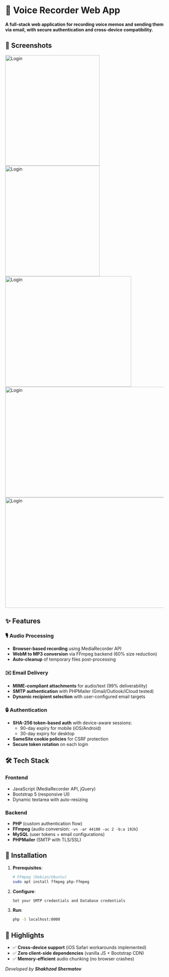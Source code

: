 # 🎤 Voice Recorder Web App

**A full-stack web application for recording voice memos and sending them via email, with secure authentication and cross-device compatibility.**

## 📸 Screenshots
<p align="left">
  <img src="https://github.com/user-attachments/assets/f6f7b33c-4e55-4990-be65-81e045e8fd36" width="300" height="350" alt="Login" />
  <img src="https://github.com/user-attachments/assets/2a49cd75-aac1-447f-8c12-c2c7ec536a24" width="300" height="350" alt="Login" />
  <img src="https://github.com/user-attachments/assets/91dc08fb-5617-48e6-907a-e1970246729f" width="400" height="350" alt="Login" />
  <img src="https://github.com/user-attachments/assets/c4faecf0-cb4b-4e41-90de-1e6a679289c2" width="600" height="350" alt="Login" />
  <img src="https://github.com/user-attachments/assets/911aef0b-ffab-47a9-8edf-250e0095c860" width="600" height="350" alt="Login" />
</p>

## ✨ Features

### 🎙️ Audio Processing
- **Browser-based recording** using MediaRecorder API
- **WebM to MP3 conversion** via FFmpeg backend (60% size reduction)
- **Auto-cleanup** of temporary files post-processing

### ✉️ Email Delivery
- **MIME-compliant attachments** for audio/text (99% deliverability)
- **SMTP authentication** with PHPMailer (Gmail/Outlook/iCloud tested)
- **Dynamic recipient selection** with user-configured email targets

### 🔒 Authentication
- **SHA-256 token-based auth** with device-aware sessions:
  - 90-day expiry for mobile (iOS/Android)
  - 30-day expiry for desktop
- **SameSite cookie policies** for CSRF protection
- **Secure token rotation** on each login

## 🛠️ Tech Stack

### Frontend
- JavaScript (MediaRecorder API, jQuery)
- Bootstrap 5 (responsive UI)
- Dynamic textarea with auto-resizing

### Backend
- **PHP** (custom authentication flow)
- **FFmpeg** (audio conversion: `-vn -ar 44100 -ac 2 -b:a 192k`)
- **MySQL** (user tokens + email configurations)
- **PHPMailer** (SMTP with TLS/SSL)

## 🚀 Installation

1. **Prerequisites**:
   ```bash
   # FFmpeg (Debian/Ubuntu)
   sudo apt install ffmpeg php-ffmpeg

2. **Configure**:
   ```bash
   Set your SMTP credentials and Database credentials

3. **Run**:
   ```bash
   php -S localhost:8000

## 🌟 Highlights

  - ✅ **Cross-device support** (iOS Safari workarounds implemented)
  - ✅ **Zero client-side dependencies** (vanilla JS + Bootstrap CDN)
  - ✅ **Memory-efficient** audio chunking (no browser crashes)

_Developed by **Shakhzod Shermatov**_
